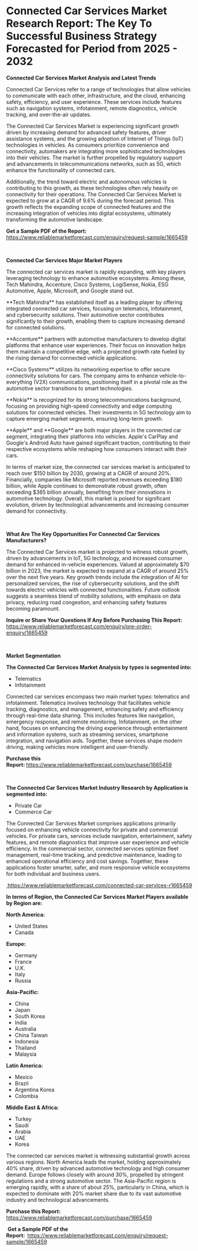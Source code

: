 <p><h1>Connected Car Services Market Research Report: The Key To Successful Business Strategy Forecasted for Period from 2025 - 2032</h1></p><p><strong>Connected Car Services Market Analysis and Latest Trends</strong></p>
<p><p>Connected Car Services refer to a range of technologies that allow vehicles to communicate with each other, infrastructure, and the cloud, enhancing safety, efficiency, and user experience. These services include features such as navigation systems, infotainment, remote diagnostics, vehicle tracking, and over-the-air updates. </p><p>The Connected Car Services Market is experiencing significant growth driven by increasing demand for advanced safety features, driver assistance systems, and the growing adoption of Internet of Things (IoT) technologies in vehicles. As consumers prioritize convenience and connectivity, automakers are integrating more sophisticated technologies into their vehicles. The market is further propelled by regulatory support and advancements in telecommunications networks, such as 5G, which enhance the functionality of connected cars.</p><p>Additionally, the trend toward electric and autonomous vehicles is contributing to this growth, as these technologies often rely heavily on connectivity for their operations. The Connected Car Services Market is expected to grow at a CAGR of 9.6% during the forecast period. This growth reflects the expanding scope of connected features and the increasing integration of vehicles into digital ecosystems, ultimately transforming the automotive landscape.</p></p>
<p><strong>Get a Sample PDF of the Report:&nbsp;</strong> <a href="https://www.reliablemarketforecast.com/enquiry/request-sample/1665459?utm_campaign=3221&utm_medium=2&utm_source=Github&utm_content=ia&utm_term=20042025&utm_id=connected-car-services">https://www.reliablemarketforecast.com/enquiry/request-sample/1665459</a></p>
<p>&nbsp;</p>
<p><strong>Connected Car Services Major Market Players</strong></p>
<p><p>The connected car services market is rapidly expanding, with key players leveraging technology to enhance automotive ecosystems. Among these, Tech Mahindra, Accenture, Cisco Systems, LogiSense, Nokia, ESG Automotive, Apple, Microsoft, and Google stand out.</p><p>**Tech Mahindra** has established itself as a leading player by offering integrated connected car services, focusing on telematics, infotainment, and cybersecurity solutions. Their automotive sector contributes significantly to their growth, enabling them to capture increasing demand for connected solutions.</p><p>**Accenture** partners with automotive manufacturers to develop digital platforms that enhance user experiences. Their focus on innovation helps them maintain a competitive edge, with a projected growth rate fueled by the rising demand for connected vehicle applications.</p><p>**Cisco Systems** utilizes its networking expertise to offer secure connectivity solutions for cars. The company aims to enhance vehicle-to-everything (V2X) communications, positioning itself in a pivotal role as the automotive sector transitions to smart technologies.</p><p>**Nokia** is recognized for its strong telecommunications background, focusing on providing high-speed connectivity and edge computing solutions for connected vehicles. Their investments in 5G technology aim to capture emerging market segments, ensuring long-term growth.</p><p>**Apple** and **Google** are both major players in the connected car segment, integrating their platforms into vehicles. Apple's CarPlay and Google's Android Auto have gained significant traction, contributing to their respective ecosystems while reshaping how consumers interact with their cars.</p><p>In terms of market size, the connected car services market is anticipated to reach over $150 billion by 2030, growing at a CAGR of around 20%. Financially, companies like Microsoft reported revenues exceeding $180 billion, while Apple continues to demonstrate robust growth, often exceeding $365 billion annually, benefiting from their innovations in automotive technology. Overall, this market is poised for significant evolution, driven by technological advancements and increasing consumer demand for connectivity.</p></p>
<p>&nbsp;</p>
<p><strong>What Are The Key Opportunities For Connected Car Services Manufacturers?</strong></p>
<p><p>The Connected Car Services market is projected to witness robust growth, driven by advancements in IoT, 5G technology, and increased consumer demand for enhanced in-vehicle experiences. Valued at approximately $70 billion in 2023, the market is expected to expand at a CAGR of around 25% over the next five years. Key growth trends include the integration of AI for personalized services, the rise of cybersecurity solutions, and the shift towards electric vehicles with connected functionalities. Future outlook suggests a seamless blend of mobility solutions, with emphasis on data privacy, reducing road congestion, and enhancing safety features becoming paramount.</p></p>
<p><strong>Inquire or Share Your Questions If Any Before Purchasing This Report:</strong> <a href="https://www.reliablemarketforecast.com/enquiry/pre-order-enquiry/1665459?utm_campaign=3221&utm_medium=2&utm_source=Github&utm_content=ia&utm_term=20042025&utm_id=connected-car-services">https://www.reliablemarketforecast.com/enquiry/pre-order-enquiry/1665459</a></p>
<p>&nbsp;</p>
<p><strong>Market Segmentation</strong></p>
<p><strong>The Connected Car Services Market Analysis by types is segmented into:</strong></p>
<p><ul><li>Telematics</li><li>Infotainment</li></ul></p>
<p><p>Connected car services encompass two main market types: telematics and infotainment. Telematics involves technology that facilitates vehicle tracking, diagnostics, and management, enhancing safety and efficiency through real-time data sharing. This includes features like navigation, emergency response, and remote monitoring. Infotainment, on the other hand, focuses on enhancing the driving experience through entertainment and information systems, such as streaming services, smartphone integration, and navigation aids. Together, these services shape modern driving, making vehicles more intelligent and user-friendly.</p></p>
<p><strong>Purchase this Report:&nbsp;</strong><a href="https://www.reliablemarketforecast.com/purchase/1665459?utm_campaign=3221&utm_medium=2&utm_source=Github&utm_content=ia&utm_term=20042025&utm_id=connected-car-services">https://www.reliablemarketforecast.com/purchase/1665459</a></p>
<p>&nbsp;</p>
<p><strong>The Connected Car Services Market Industry Research by Application is segmented into:</strong></p>
<p><ul><li>Private Car</li><li>Commerce Car</li></ul></p>
<p><p>The Connected Car Services Market comprises applications primarily focused on enhancing vehicle connectivity for private and commercial vehicles. For private cars, services include navigation, entertainment, safety features, and remote diagnostics that improve user experience and vehicle efficiency. In the commercial sector, connected services optimize fleet management, real-time tracking, and predictive maintenance, leading to enhanced operational efficiency and cost savings. Together, these applications foster smarter, safer, and more responsive vehicle ecosystems for both individual and business users.</p></p>
<p><a href="https://www.reliablemarketforecast.com/connected-car-services-r1665459?utm_campaign=3221&utm_medium=2&utm_source=Github&utm_content=ia&utm_term=20042025&utm_id=connected-car-services">&nbsp;https://www.reliablemarketforecast.com/connected-car-services-r1665459</a></p>
<p><strong>In terms of Region, the Connected Car Services Market Players available by Region are:</strong></p>
<p>
    <p> <strong> North America: </strong>
        <ul>
            <li>United States</li>
            <li>Canada</li>
        </ul>
        </p> 
    <p> <strong> Europe: </strong>
        <ul>
            <li>Germany</li>
            <li>France</li>
            <li>U.K.</li>
            <li>Italy</li>
            <li>Russia</li>
        </ul>
        </p> 
    <p> <strong> Asia-Pacific: </strong>
        <ul>
            <li>China</li>
            <li>Japan</li>
            <li>South Korea</li>
            <li>India</li>
            <li>Australia</li>
            <li>China Taiwan</li>
            <li>Indonesia</li>
            <li>Thailand</li>
            <li>Malaysia</li>
        </ul>
        </p> 
    <p> <strong> Latin America: </strong>
        <ul>
            <li>Mexico</li>
            <li>Brazil</li>
            <li>Argentina Korea</li>
            <li>Colombia</li>
        </ul>
        </p> 
    <p> <strong> Middle East & Africa: </strong>
        <ul>
            <li>Turkey</li>
            <li>Saudi</li>
            <li>Arabia</li>
            <li>UAE</li>
            <li>Korea</li>
        </ul>
    </p>
    </p>
<p><p>The connected car services market is witnessing substantial growth across various regions. North America leads the market, holding approximately 40% share, driven by advanced automotive technology and high consumer demand. Europe follows closely with around 30%, propelled by stringent regulations and a strong automotive sector. The Asia-Pacific region is emerging rapidly, with a share of about 25%, particularly in China, which is expected to dominate with 20% market share due to its vast automotive industry and technological advancements.</p></p>
<p><strong>Purchase this Report: </strong><a href="https://www.reliablemarketforecast.com/purchase/1665459?utm_campaign=3221&utm_medium=2&utm_source=Github&utm_content=ia&utm_term=20042025&utm_id=connected-car-services">https://www.reliablemarketforecast.com/purchase/1665459</a></p>
<p>&nbsp;<strong>Get a Sample PDF of the Report:&nbsp;&nbsp;</strong><a href="https://www.reliablemarketforecast.com/enquiry/request-sample/1665459?utm_campaign=3221&utm_medium=2&utm_source=Github&utm_content=ia&utm_term=20042025&utm_id=connected-car-services">https://www.reliablemarketforecast.com/enquiry/request-sample/1665459</a></p>
<p><strong></strong></p>
<p><p></p><p></p><p></p></p>